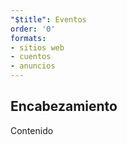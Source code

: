 ```yaml
---
"$title": Eventos
order: '0'
formats:
- sitios web
- cuentos
- anuncios
---
```


## Encabezamiento

Contenido
